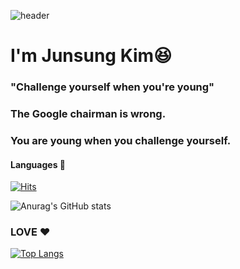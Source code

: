 ![header](https://capsule-render.vercel.app/api?type=rounded&color=auto&height=300&customColorList=6&section=header&text=✋Paka%20World✋&fontColor=F2F3F4&fontSize=90)


<h1> I'm Junsung Kim😆 </h1>
<h3>"Challenge yourself when you're young"</h3>
<h3> The Google chairman is wrong. </h3>
<h3> You are young when you challenge yourself.</h3>

<h4> Languages 📒 </h4>


[![Hits](https://hits.seeyoufarm.com/api/count/incr/badge.svg?url=https%3A%2F%2Fgithub.com%2Fwnstjd5408%2F&count_bg=%2301A263&title_bg=%2368BC71&icon=&icon_color=%23E7E7E7&title=GITHUB&edge_flat=false)](https://hits.seeyoufarm.com)


![Anurag's GitHub stats](https://github-readme-stats.vercel.app/api?username=wnstjd5408&show_icons=true&theme=merko)


<h3>LOVE ❤</h3>

[![Top Langs](https://github-readme-stats.vercel.app/api/top-langs/?username=wnstjd5408)](https://github.com/wnstjd5408/github-readme-stats)
